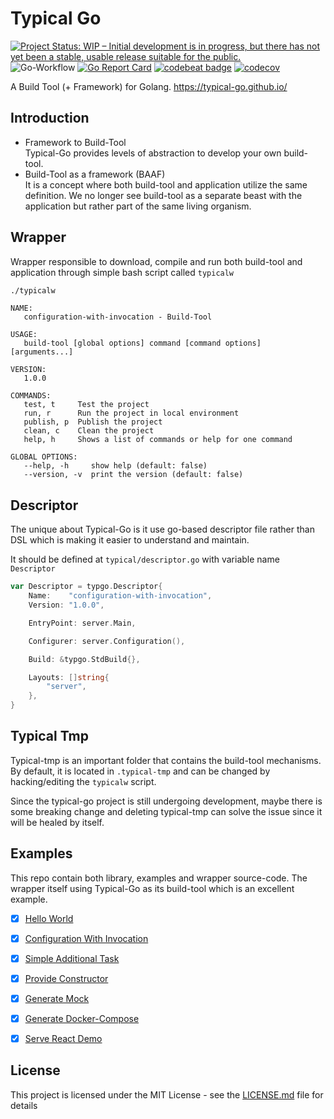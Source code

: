 # Typical Go

[![Project Status: WIP – Initial development is in progress, but there has not yet been a stable, usable release suitable for the public.](https://www.repostatus.org/badges/latest/wip.svg)](https://www.repostatus.org/#wip)
![Go-Workflow](https://github.com/typical-go/typical-go/workflows/Go/badge.svg)
[![Go Report Card](https://goreportcard.com/badge/github.com/typical-go/typical-go)](https://goreportcard.com/report/github.com/typical-go/typical-go)
[![codebeat badge](https://codebeat.co/badges/a8b3c7a6-c42a-480a-acb4-68ece12f36b8)](https://codebeat.co/projects/github-com-typical-go-typical-go-master)
[![codecov](https://codecov.io/gh/typical-go/typical-go/branch/master/graph/badge.svg)](https://codecov.io/gh/typical-go/typical-go)

A Build Tool (+ Framework) for Golang. <https://typical-go.github.io/>

## Introduction

- Framework to Build-Tool  
  Typical-Go provides levels of abstraction to develop your own build-tool. 
- Build-Tool as a framework (BAAF)  
  It is a concept where both build-tool and application utilize the same definition. We no longer see build-tool as a separate beast with the application but rather part of the same living organism. 


## Wrapper

Wrapper responsible to download, compile and run both build-tool and application through simple bash script called `typicalw`

```bash
./typicalw
```

```
NAME:
   configuration-with-invocation - Build-Tool

USAGE:
   build-tool [global options] command [command options] [arguments...]

VERSION:
   1.0.0

COMMANDS:
   test, t     Test the project
   run, r      Run the project in local environment
   publish, p  Publish the project
   clean, c    Clean the project
   help, h     Shows a list of commands or help for one command

GLOBAL OPTIONS:
   --help, -h     show help (default: false)
   --version, -v  print the version (default: false)
```

## Descriptor

The unique about Typical-Go is it use go-based descriptor file rather than DSL which is making it easier to understand and maintain. 

It should be defined at `typical/descriptor.go` with variable name `Descriptor`
```go 
var Descriptor = typgo.Descriptor{
	Name:    "configuration-with-invocation",
	Version: "1.0.0",

	EntryPoint: server.Main,

	Configurer: server.Configuration(),

	Build: &typgo.StdBuild{},

	Layouts: []string{
		"server",
	},
}
```



## Typical Tmp

Typical-tmp is an important folder that contains the build-tool mechanisms. By default, it is located in `.typical-tmp` and can be changed by hacking/editing the `typicalw` script.

Since the typical-go project is still undergoing development, maybe there is some breaking change and deleting typical-tmp can solve the issue since it will be healed by itself.


## Examples

This repo contain both library, examples and wrapper source-code. The wrapper itself using Typical-Go as its build-tool which is an excellent example.
- [x] [Hello World](https://github.com/typical-go/typical-go/tree/master/examples/hello-world)
- [x] [Configuration With Invocation](https://github.com/typical-go/typical-go/tree/master/examples/configuration-with-invocation)
- [x] [Simple Additional Task](https://github.com/typical-go/typical-go/tree/master/examples/simple-additional-task)
- [x] [Provide Constructor](https://github.com/typical-go/typical-go/tree/master/examples/provide-constructor)
- [x] [Generate Mock](https://github.com/typical-go/typical-go/tree/master/examples/generate-mock)
- [x] [Generate Docker-Compose](https://github.com/typical-go/typical-go/tree/master/examples/generate-docker-compose)
- [x] [Serve React Demo](https://github.com/typical-go/typical-go/tree/master/examples/serve-react-demo)


## License

This project is licensed under the MIT License - see the [LICENSE.md](LICENSE.md) file for details
